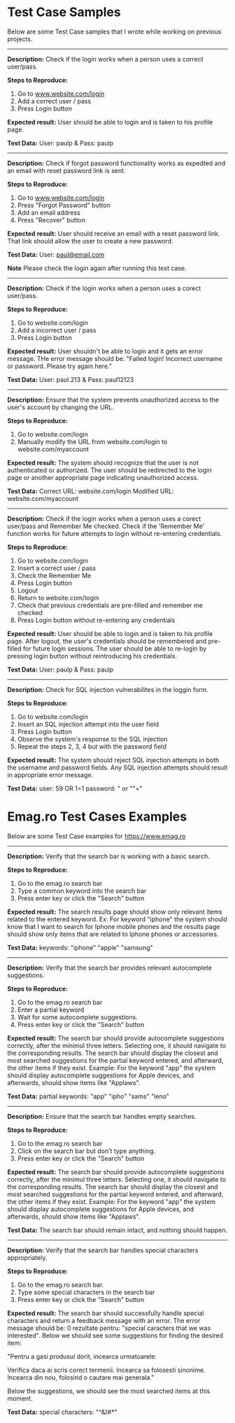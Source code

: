 # Test Case Samples

Below are some Test Case samples that I wrote while working on previous projects.

----------------

**Description:** 
Check if the login works when a person uses a correct user/pass.

**Steps to Reproduce:**
1. Go to www.website.com/login
2. Add a correct user / pass
3. Press Login button

**Expected result:**
User should be able to login and is taken to his profile page.

**Test Data:**
User: paulp & Pass: paulp


------------------------

**Description:** 
Check if forgot password functionality works as expedted and an email with reset password link is sent.

**Steps to Reproduce:**
1. Go to www.website.com/login
2. Press "Forgot Password" button
3. Add an email address
4. Press "Recover" button

**Expected result:**
User should receive an email with a reset password link. That link should allow the user to create a new password.

**Test Data:**
User: paul@email.com

**Note**
Please check the login again after running this test case.


------------------------

**Description:** 
Check if the login works when a person uses a corect user/pass.

**Steps to Reproduce:**
1. Go to website.com/login
2. Add a incorrect user / pass
3. Press Login button

**Expected result:**
User shouldn't be able to login and it gets an error message.
THe error message should be: 
"Failed login!
Incorrect username or password.
Please try again here."

**Test Data:**
User: paul.213 & Pass: paul12123


------------------------

**Description:** 
Ensure that the system prevents unauthorized access to the user's account by changing the URL.

**Steps to Reproduce:**
1. Go to website.com/login
2. Manually modify the URL from website.com/login to website.com/myaccount

**Expected result:**
The system should recognize that the user is not authenticated or authorized.
The user should be redirected to the login page or another appropriate page indicating unauthorized access.

**Test Data:**
Correct URL: website.com/login
Modified URL: website.com/myaccount


------------------------

**Description:** 
Check if the login works when a person uses a corect user/pass and Remember Me checked. 
Check if the 'Remember Me' function works for future attempts to login without re-entering credentials.

**Steps to Reproduce:**
1. Go to website.com/login
2. Insert a correct user / pass
3. Check the Remember Me
4. Press Login button
5. Logout
6. Return to website.com/login
7. Check that previous credentials are pre-filled and remember me checked
8. Press Login button without re-entering any credentials

**Expected result:**
User should be able to login and is taken to his profile page.
After logout, the user's credentials should be remembered and pre-filled for future login sessions.
The user should be able to re-login by pressing login button without reintroducing his credentials.

**Test Data:**
User: paulp & Pass: paulp


------------------------

**Description:** 
Check for SQL injection vulnerabilites in the loggin form.

**Steps to Reproduce:**
1. Go to website.com/login
2. Insert an SQL injection attempt into the user field
3. Press Login button
4. Observe the system's response to the SQL injection
5. Repeat the steps 2, 3, 4 but with the password field

**Expected result:**
The system should reject SQL injection attempts in both the username and password fields.
Any SQL injection attempts should result in appropriate error message. 

**Test Data:**
user: 59 OR 1=1
password: " or ""="


# Emag.ro Test Cases Examples 

Below are some Test Case examples for https://www.emag.ro

----------------

**Description:** 
Verify that the search bar is working with a basic search.

**Steps to Reproduce:**
1. Go to the emag.ro search bar
2. Type a common keyword into the search bar
3. Press enter key or click the "Search" button

**Expected result:**
The search results page should show only relevant items related to the entered keyword.
Ex: For keyword "iphone" the system should know that I want to search for Iphone mobile phones and the results page should show only items that are related to Iphone phones or accessories.

**Test Data:**
keywords: "iphone" "apple" "samsung"


----------------

**Description:** 
Verify that the search bar provides relevant autocomplete suggestions.

**Steps to Reproduce:**
1. Go to the emag.ro search bar
2. Enter a partial keyword 
3. Wait for some autocomplete suggestions.
4. Press enter key or click the "Search" button

**Expected result:**
The search bar should provide autocomplete suggestions correctly, after the minimul three letters.
Selecting one, it should navigate to the corresponding results.
The search bar should display the closest and most searched suggestions for the partial keyword entered, and afterward, the other items if they exist.
Example: For the keyword "app" the system should display autocomplete suggestions for Apple devices, and afterwards, should show items like "Applaws".

**Test Data:**
partial keywords: "app" "ipho" "sams" "leno" 


----------------

**Description:** 
Ensure that the search bar handles empty searches.

**Steps to Reproduce:**
1. Go to the emag.ro search bar
2. Click on the search bar but don't type anything.
3. Press enter key or click the "Search" button

**Expected result:**
The search bar should provide autocomplete suggestions correctly, after the minimul three letters.
Selecting one, it should navigate to the corresponding results.
The search bar should display the closest and most searched suggestions for the partial keyword entered, and afterward, the other items if they exist.
Example: For the keyword "app" the system should display autocomplete suggestions for Apple devices, and afterwards, should show items like "Applaws".

**Test Data:**
The search bar should remain intact, and nothing should happen.


----------------

**Description:** 
Verify that the search bar handles special characters appropriately.

**Steps to Reproduce:**
1. Go to the emag.ro search bar.
2. Type some special characters in the search bar
4. Press enter key or click the "Search" button

**Expected result:**
The search bar should successfully handle special characters and return a feedback message with an error.
The error message should be: 0 rezultate pentru: "special caracters that we was interested".
Below we should see some suggestions for finding the desired item:

"Pentru a gasi produsul dorit, incearca urmatoarele:

Verifica daca ai scris corect termenii.
Incearca sa folosesti sinonime.
Incearca din nou, folosind o cautare mai generala."

Below the suggestions, we should see the most searched items at this moment.

**Test Data:**
special characters: "^&)#*"
